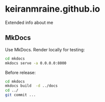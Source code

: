 # keiranmraine.github.io

Extended info about me

## MkDocs

Use MkDocs.  Render locally for testing:

```bash
cd mkdocs
mkdocs serve -a 0.0.0.0:8000
```

Before release:

```bash
cd mkdocs
mkdocs build  -d ../docs
cd ../
git commit ...
```
